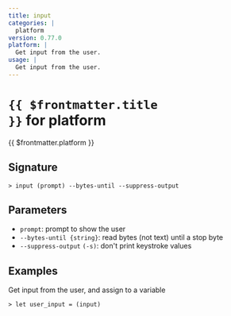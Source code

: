 ```yaml
---
title: input
categories: |
  platform
version: 0.77.0
platform: |
  Get input from the user.
usage: |
  Get input from the user.
---
```


# <code>{{ $frontmatter.title }}</code> for platform

<div class='command-title'>{{ $frontmatter.platform }}</div>

## Signature

```> input (prompt) --bytes-until --suppress-output```

## Parameters

 -  `prompt`: prompt to show the user
 -  `--bytes-until {string}`: read bytes (not text) until a stop byte
 -  `--suppress-output` `(-s)`: don't print keystroke values

## Examples

Get input from the user, and assign to a variable
```shell
> let user_input = (input)

```
